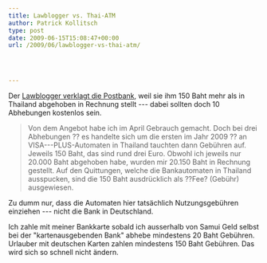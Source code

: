 ```yaml
---
title: Lawblogger vs. Thai-ATM
author: Patrick Kollitsch
type: post
date: 2009-06-15T15:08:47+00:00
url: /2009/06/lawblogger-vs-thai-atm/




---
```

Der [Lawblogger verklagt die Postbank][1], weil sie ihm 150 Baht mehr als in Thailand abgehoben in Rechnung stellt --- dabei sollten doch 10 Abhebungen kostenlos sein.

> Von dem Angebot habe ich im April Gebrauch gemacht. Doch bei drei Abhebungen ?? es handelte sich um die ersten im Jahr 2009 ?? an <span class="caps">VISA</span>---<span class="caps">PLUS</span>-Automaten in Thailand tauchten dann Gebühren auf. Jeweils 150 Baht, das sind rund drei Euro. Obwohl ich jeweils nur 20.000 Baht abgehoben habe, wurden mir 20.150 Baht in Rechnung gestellt. Auf den Quittungen, welche die Bankautomaten in Thailand ausspucken, sind die 150 Baht ausdrücklich als ??Fee? (Gebühr) ausgewiesen.

Zu dumm nur, dass die Automaten hier tats&auml;chlich Nutzungsgeb&uuml;hren einziehen --- nicht die Bank in Deutschland. 

Ich zahle mit meiner Bankkarte sobald ich ausserhalb von Samui Geld selbst bei der "kartenausgebenden Bank" abhebe mindestens 20 Baht Geb&uuml;hren. Urlauber mit deutschen Karten zahlen mindestens 150 Baht Geb&uuml;hren. Das wird sich so schnell nicht &auml;ndern.

 [1]: http://www.lawblog.de/index.php/archives/2009/06/15/hurra-ich-darf-auch-mal-klagen/